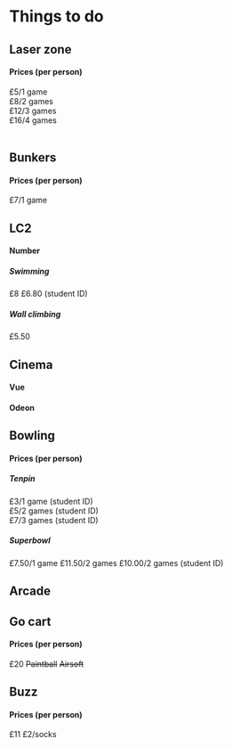 # Things to do

## Laser zone
#### Prices (per person)
£5/1 game<br>
£8/2 games<br>
£12/3 games<br>
£16/4 games<br>
<br>
## Bunkers
#### Prices (per person)
£7/1 game
<br>
## LC2
#### Number 
##### Swimming
£8
£6.80 (student ID)
##### Wall climbing
£5.50
## Cinema
#### Vue
#### Odeon
## Bowling
#### Prices (per person)
##### Tenpin
£3/1 game (student ID)<br>
£5/2 games (student ID)<br>
£7/3 games (student ID)
##### Superbowl
£7.50/1 game
£11.50/2 games
£10.00/2 games (student ID)
## Arcade
## Go cart
#### Prices (per person)
£20
~~Paintball~~
~~Airsoft~~
## Buzz
#### Prices (per person)
£11
£2/socks
